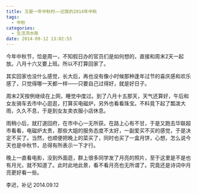 ```yaml
---
title: 又是一年中秋时——记我的2014年中秋
tags:
  - 中秋
categories:
  - 生活流水账
date: 2014-09-12 13:02:53
---
```


今年中秋节，恰是周一，不知假日办的官员们是如何想的，直接和周末2天一起放。八月十六又要上班。所以不打算回家了。 

其实回家也没什么感觉，长大后，再也没有像小时候那种逢年过节的喜庆感和欢乐感了，只觉得哪一天都一样——只要自己过得好，就是好日子。 
<!-- more -->
周末2天按例继续在上网，睡觉中度过。到了八月十五那天，天气还算好，午后和女友骑车去市中心逛逛，打算买电磁炉，另外也看看珠宝。不料竟下起了瓢泼大雨，久久不息，于是到女友卖衣服小店休息。

雨稍小后，就打道回府，在市中心一无所获。在路上心有不甘，于是又跑去华联超市看看，电磁炉太贵，那些大姐的服务态度不太好，一副爱买不买的感觉，于是决定不买了。当然，也顺便把晚上的菜买了，同时也买了一盒月饼，心想，怎么说今天也是中秋节，总得有所表示一下才行。 

晚上一直看电影，没到外面逛，群上很多同学发了月亮的照片，至于这里是不是也有月光，就不知道了。此时此地此景，看不看月亮也无所谓了。究竟还是诗词中月亮更好看一些。

李迟，补记 2014.09.12